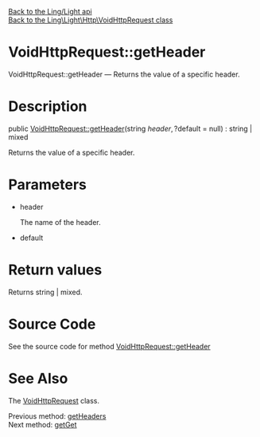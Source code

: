 [Back to the Ling/Light api](https://github.com/lingtalfi/Light/blob/master/doc/api/Ling/Light.md)<br>
[Back to the Ling\Light\Http\VoidHttpRequest class](https://github.com/lingtalfi/Light/blob/master/doc/api/Ling/Light/Http/VoidHttpRequest.md)


VoidHttpRequest::getHeader
================



VoidHttpRequest::getHeader — Returns the value of a specific header.




Description
================


public [VoidHttpRequest::getHeader](https://github.com/lingtalfi/Light/blob/master/doc/api/Ling/Light/Http/VoidHttpRequest/getHeader.md)(string $header, ?$default = null) : string | mixed




Returns the value of a specific header.




Parameters
================


- header

    The name of the header.

- default

    


Return values
================

Returns string | mixed.








Source Code
===========
See the source code for method [VoidHttpRequest::getHeader](https://github.com/lingtalfi/Light/blob/master/Http/VoidHttpRequest.php#L116-L119)


See Also
================

The [VoidHttpRequest](https://github.com/lingtalfi/Light/blob/master/doc/api/Ling/Light/Http/VoidHttpRequest.md) class.

Previous method: [getHeaders](https://github.com/lingtalfi/Light/blob/master/doc/api/Ling/Light/Http/VoidHttpRequest/getHeaders.md)<br>Next method: [getGet](https://github.com/lingtalfi/Light/blob/master/doc/api/Ling/Light/Http/VoidHttpRequest/getGet.md)<br>

